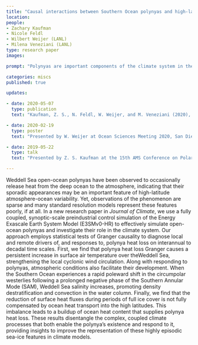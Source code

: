 ```yaml
---
title: "Causal interactions between Southern Ocean polynyas and high-latitude atmosphere-ocean variability"
location:
people:
- Zachary Kaufman 
- Nicole Feldl 
- Wilbert Weijer (LANL)
- Milena Veneziani (LANL)
type: research paper 
images:

prompt: "Polynyas are important components of the climate system in the high-latitude Southern Ocean. Open-ocean polynyas have been observed only sporadically in the observational record, but are recurring features in high-resolution climate models. Understanding their impact on the ocean and atmosphere is hence critically important for assessing the fidelity of high-resolution climate models. This study uses Granger causality to examine the atmosphere-cryosphere-ocean interactions associated with polynyas in the high-resolution climate model E3SMv0-HR."

categories: miscs
published: true

updates:

- date: 2020-05-07
  type: publication
  text: "Kaufman, Z. S., N. Feldl, W. Weijer, and M. Veneziani (2020), <i>Journal of Climate</i>, 33, 4891-4905, [doi:10.1175/JCLI-D-19-0525.1](https://doi.org/10.1175/JCLI-D-19-0525.1)."

- date: 2020-02-19
  type: poster 
  text: "Presented by W. Weijer at Ocean Sciences Meeting 2020, San Diego, CA."

- date: 2019-05-22 
  type: talk
  text: "Presented by Z. S. Kaufman at the 15th AMS Conference on Polar Meteorology and Oceanography, Boulder, CO."

---
```



Weddell Sea open-ocean polynyas have been observed to occasionally release heat from the deep ocean to the atmosphere, indicating that their sporadic appearances may be an important feature of high-latitude atmosphere-ocean variability. Yet, observations of the phenomenon are sparse and many standard resolution models represent these features poorly, if at all. In a new research paper in <i>Journal of Climate</i>, we use a fully coupled, synoptic-scale preindustrial control simulation of the Energy Exascale Earth System Model (E3SMv0-HR) to effectively simulate open-ocean polynyas and investigate their role in the climate system. Our approach employs statistical tests of Granger causality to diagnose local and remote drivers of, and responses to, polynya heat loss on interannual to decadal time scales. First, we find that polynya heat loss Granger causes a persistent increase in surface air temperature over theWeddell Sea, strengthening the local cyclonic wind circulation. Along with responding to polynyas, atmospheric conditions also facilitate their development. When the Southern Ocean experiences a rapid poleward shift in the circumpolar westerlies following a prolonged negative phase of the Southern Annular Mode (SAM), Weddell Sea salinity increases, promoting density destratification and convection in the water column. Finally, we find that the reduction of surface heat fluxes during periods of full ice cover is not fully compensated by ocean heat transport into the high latitudes. This imbalance leads to a buildup of ocean heat content that supplies polynya heat loss. These results disentangle the complex, coupled climate processes that both enable the polynya’s existence and respond to it, providing insights to improve the representation of these highly episodic sea-ice features in climate models.


